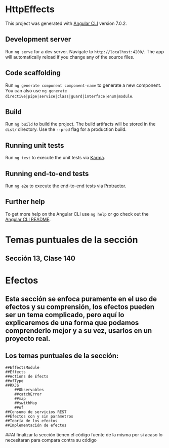 # HttpEffects

This project was generated with [Angular CLI](https://github.com/angular/angular-cli) version 7.0.2.

## Development server

Run `ng serve` for a dev server. Navigate to `http://localhost:4200/`. The app will automatically reload if you change any of the source files.

## Code scaffolding

Run `ng generate component component-name` to generate a new component. You can also use `ng generate directive|pipe|service|class|guard|interface|enum|module`.

## Build

Run `ng build` to build the project. The build artifacts will be stored in the `dist/` directory. Use the `--prod` flag for a production build.

## Running unit tests

Run `ng test` to execute the unit tests via [Karma](https://karma-runner.github.io).

## Running end-to-end tests

Run `ng e2e` to execute the end-to-end tests via [Protractor](http://www.protractortest.org/).

## Further help

To get more help on the Angular CLI use `ng help` or go check out the [Angular CLI README](https://github.com/angular/angular-cli/blob/master/README.md).

#  Temas puntuales de la sección
## Sección 13, Clase 140

# Efectos

## Esta sección se enfoca puramente en el uso de efectos y su comprensión, los efectos pueden ser un tema complicado, pero aquí lo explicaremos de una forma que podamos comprenderlo mejor y a su vez, usarlos en un proyecto real.

## Los temas puntuales de la sección:

    ##EffectsModule
    ##Effects
    ##Actions de Efects
    ##ofType
    ##RXJS
        ##Observables
        ##catchError
        ##map
        ##swithMap
        ##of
    ##Consumo de servicios REST
    ##Efectos con y sin parámetros
    ##Teoría de los efectos
    ##Implementación de efectos

##Al finalizar la sección tienen el código fuente de la misma por si acaso lo necesitaran para compara contra su código
